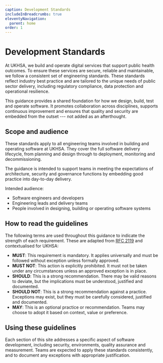 ```yaml
---
caption: Development Standards
includeInBreadcrumbs: true
eleventyNavigation:
  parent: home
order: 1
---
```

# Development Standards

At UKHSA, we build and operate digital services that support public health outcomes. To ensure these services are secure, reliable and maintainable, we follow a consistent set of engineering standards. These standards reflect industry best practice and are tailored to the unique needs of public sector delivery, including regulatory compliance, data protection and operational resilience.

This guidance provides a shared foundation for how we design, build, test and operate software. It promotes collaboration across disciplines, supports continuous improvement and ensures that quality and security are embedded from the outset --- not added as an afterthought.

## Scope and audience

These standards apply to all engineering teams involved in building and operating software at UKHSA. They cover the full software delivery lifecycle, from planning and design through to deployment, monitoring and decommissioning.

The guidance is intended to support teams in meeting the expectations of architecture, security and governance functions by embedding good practice into day-to-day delivery.

Intended audience:

- Software engineers and developers
- Engineering leads and delivery teams
- People involved in designing, building or operating software systems

## How to read the guidelines

The following terms are used throughout this guidance to indicate the strength of each requirement. These are adapted from [RFC 2119](https://datatracker.ietf.org/doc/html/rfc2119) and contextualised for UKHSA:

- **MUST**: This requirement is mandatory. It applies universally and must be followed without exception unless formally approved.
- **MUST NOT**: This action is explicitly prohibited. It must not be taken under any circumstances unless an approved exception is in place.
- **SHOULD**: This is a strong recommendation. There may be valid reasons to deviate, but the implications must be understood, justified and documented.
- **SHOULD NOT**: This is a strong recommendation against a practice. Exceptions may exist, but they must be carefully considered, justified and documented.
- **MAY**: This is an optional practice or recommendation. Teams may choose to adopt it based on context, value or preference.

## Using these guidelines

Each section of this site addresses a specific aspect of software development, including security, environments, quality assurance and measurement. Teams are expected to apply these standards consistently, and to document any exceptions with appropriate justification.
